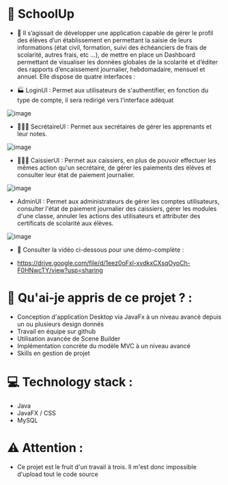 # 🏫 SchoolUp

- 🔭 Il s’agissait de développer une application capable de gérer le profil des élèves d’un établissement en permettant la saisie de leurs informations (état civil, formation, suivi des échéanciers de frais de scolarité, autres frais, etc ...), de mettre en place un Dashboard permettant de visualiser les données globales de la scolarité et d’éditer des rapports d’encaissement journalier, hebdomadaire, mensuel et annuel. 
Elle dispose de quatre interfaces :


- 🏭 LoginUI : Permet aux utilisateurs de s'authentifier, en fonction du type de compte, il sera redirigé vers l'interface adéquat


![image](https://user-images.githubusercontent.com/82777228/223202011-68b62206-7cdf-4337-bafe-c07f77189dc4.png)


- 👩🏾‍💻 SecrétaireUI : Permet aux secrétaires de gérer les apprenants et leur notes.


![image](https://user-images.githubusercontent.com/82777228/223203064-c88af070-ce38-4e3e-a70f-467dccfe93d4.png)

- 👩🏾‍💻 CaissierUI : Permet aux caissiers, en plus de pouvoir effectuer les mêmes action qu'un secrétaire, de gérer les paiements des élèves et consulter leur état
de paiement journalier.

![image](https://user-images.githubusercontent.com/82777228/223207209-eb118bd1-55a1-4634-9295-e4e8730d3c53.png)


- AdminUI : Permet aux administrateurs de gérer les comptes utilisateurs, consulter l'état de paiement journalier des caissiers, gérer les modules d'une classe, annuler les actions des utilisateurs et attributer des certificats de scolarité aux élèves.

![image](https://user-images.githubusercontent.com/82777228/223203814-28ad9d0d-b74d-4953-9b78-e13aa0c60aee.png)


- 📸 Consulter la vidéo ci-dessous pour une démo-complète :

- https://drive.google.com/file/d/1eez0oFxl-xvdkxCXsqOyoCh-F0HNwcTY/view?usp=sharing


# 🤔 Qu'ai-je appris de ce projet ? :

- Conception d'application Desktop via JavaFx à un niveau avancé depuis un ou plusieurs design donnés
- Travail en équipe sur github
- Utilisation avancée de Scene Builder
- Implémentation concrète du modèle MVC à un niveau avancé
- Skills en gestion de projet

# 💻 Technology stack  :

- Java
- JavaFX / CSS
- MySQL

# ⚠️ Attention :

- Ce projet est le fruit d'un travail à trois. Il m'est donc impossible d'upload tout le code source
